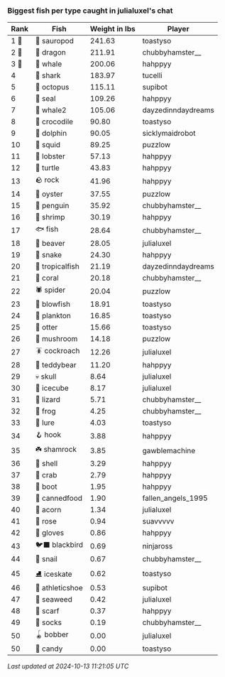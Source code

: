 ### Biggest fish per type caught in julialuxel's chat
| Rank | Fish | Weight in lbs | Player |
|------|--------|-----------|---------|
| 1 🥇  | 🦕 sauropod | 241.63 | toastyso |
| 2 🥈  | 🐉 dragon | 211.91 | chubbyhamster__ |
| 3 🥉  | 🐳 whale | 200.06 | hahppyy |
| 4  | 🦈 shark | 183.97 | tucelli |
| 5  | 🐙 octopus | 115.11 | supibot |
| 6  | 🦭 seal | 109.26 | hahppyy |
| 7  | 🐋 whale2 | 105.06 | dayzedinndaydreams |
| 8  | 🐊 crocodile | 90.80 | toastyso |
| 9  | 🐬 dolphin | 90.05 | sicklymaidrobot |
| 10  | 🦑 squid | 89.25 | puzzlow |
| 11  | 🦞 lobster | 57.13 | hahppyy |
| 12  | 🐢 turtle | 43.83 | hahppyy |
| 13  | 🪨 rock | 41.96 | hahppyy |
| 14  | 🦪 oyster | 37.55 | puzzlow |
| 15  | 🐧 penguin | 35.92 | chubbyhamster__ |
| 16  | 🦐 shrimp | 30.19 | hahppyy |
| 17  | 🐟 fish | 28.64 | chubbyhamster__ |
| 18  | 🦫 beaver | 28.05 | julialuxel |
| 19  | 🐍 snake | 24.30 | hahppyy |
| 20  | 🐠 tropicalfish | 21.19 | dayzedinndaydreams |
| 21  | 🪸 coral | 20.18 | chubbyhamster__ |
| 22  | 🕷️ spider | 20.04 | puzzlow |
| 23  | 🐡 blowfish | 18.91 | toastyso |
| 24  | 🦠 plankton | 16.85 | toastyso |
| 25  | 🦦 otter | 15.66 | toastyso |
| 26  | 🍄 mushroom | 14.18 | puzzlow |
| 27  | 🪳 cockroach | 12.26 | julialuxel |
| 28  | 🧸 teddybear | 11.20 | hahppyy |
| 29  | 💀 skull | 8.64 | julialuxel |
| 30  | 🧊 icecube | 8.17 | julialuxel |
| 31  | 🦎 lizard | 5.71 | chubbyhamster__ |
| 32  | 🐸 frog | 4.25 | chubbyhamster__ |
| 33  | 🎏 lure | 4.03 | toastyso |
| 34  | 🪝 hook | 3.88 | hahppyy |
| 35  | ☘️ shamrock | 3.85 | gawblemachine |
| 36  | 🐚 shell | 3.29 | hahppyy |
| 37  | 🦀 crab | 2.79 | hahppyy |
| 38  | 👢 boot | 1.95 | hahppyy |
| 39  | 🥫 cannedfood | 1.90 | fallen_angels_1995 |
| 40  | 🌰 acorn | 1.34 | julialuxel |
| 41  | 🌹 rose | 0.94 | suavvvvv |
| 42  | 🧤 gloves | 0.86 | hahppyy |
| 43  | 🐦‍⬛ blackbird | 0.69 | ninjaross |
| 44  | 🐌 snail | 0.67 | chubbyhamster__ |
| 45  | ⛸️ iceskate | 0.62 | toastyso |
| 46  | 👟 athleticshoe | 0.53 | supibot |
| 47  | 🌿 seaweed | 0.42 | julialuxel |
| 48  | 🧣 scarf | 0.37 | hahppyy |
| 49  | 🧦 socks | 0.19 | chubbyhamster__ |
| 50  | 🪀 bobber | 0.00 | julialuxel |
| 50  | 🍬 candy | 0.00 | toastyso |

_Last updated at 2024-10-13 11:21:05 UTC_